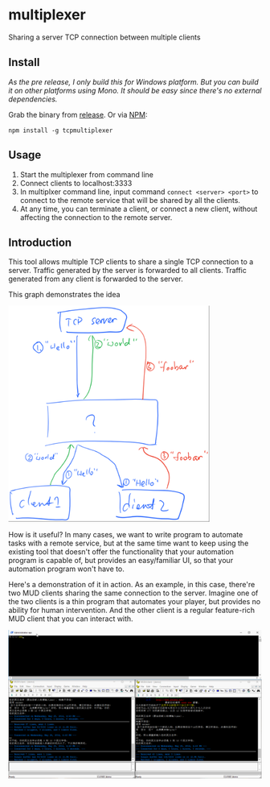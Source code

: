 # multiplexer

Sharing a server TCP connection between multiple clients


## Install

_As the pre release, I only build this for Windows platform. But you can build
it on other platforms using Mono. It should be easy since there's no external
dependencies._

Grab the binary from [release](https://github.com/kflu/multiplexer/releases).
Or via [NPM](https://www.npmjs.com/package/tcpmultiplexer):

    npm install -g tcpmultiplexer

## Usage

1. Start the multiplexer from command line
2. Connect clients to localhost:3333
3. In multiplxer command line, input command `connect <server> <port>` to connect to the remote service that will be shared by all the clients.
4. At any time, you can terminate a client, or connect a new client, without affecting the connection to the remote server.


## Introduction

This tool allows multiple TCP clients to share a single TCP connection to 
a server. Traffic generated by the server is forwarded to all clients. Traffic
generated from any client is forwarded to the server.

This graph demonstrates the idea

<img src="doc/highlevel.png" width="400">


How is it useful? In many cases, we want to write program to automate tasks
with a remote service, but at the same time want to keep using the existing
tool that doesn't offer the functionality that your automation program is
capable of, but provides an easy/familiar UI, so that your automation program 
won't have to.

Here's a demonstration of it in action. As an example, in this case, there're
two MUD clients sharing the same connection to the server. Imagine one of the
two clients is a thin program that automates your player, but provides no
ability for human intervention. And the other client is a regular feature-rich
MUD client that you can interact with.

![demo](doc/demo.gif)
